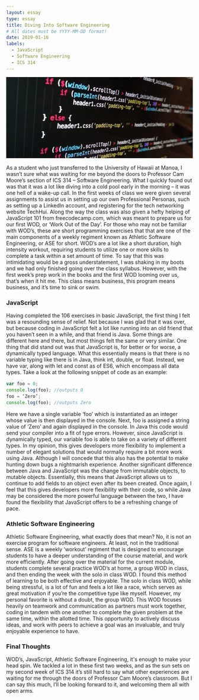 ```yaml
---
layout: essay
type: essay
title: Diving Into Software Engineering
# All dates must be YYYY-MM-DD format!
date: 2019-01-16
labels:
  - JavaScript
  - Software Engineering
  - ICS 314
---
```


<img class="ui huge centered rounded image" src="../images/javascript.jpg">

As a student who just transferred to the University of Hawaii at Manoa, I wasn’t sure what was waiting for me beyond the doors to Professor Cam Moore’s section of ICS 314 – Software Engineering. What I quickly found out was that it was a lot like diving into a cold pool early in the morning – it was one hell of a wake-up call. In the first weeks of class we were given several assignments to assist us in setting up our own Professional Personas, such as setting up a LinkedIn account, and registering for the tech networking website TechHui. Along the way the class was also given a hefty helping of JavaScript 101 from freecodecamp.com, which was meant to prepare us for our first WOD, or ‘Work Out of the Day’. For those who may not be familiar with WOD’s, these are short programming exercises that that are one of the main components of a weekly regiment known as Athletic Software Engineering, or ASE for short. WOD’s are a lot like a short duration, high intensity workout, requiring students to utilize one or more skills to complete a task within a set amount of time. To say that this was intimidating would be a gross understatement, I was shaking in my boots and we had only finished going over the class syllabus. However, with the first week’s prep work in the books and the first WOD looming over us, that’s when it hit me. This class means business, this program means business, and it’s time to sink or swim.

### JavaScript

Having completed the 106 exercises in basic JavaScript, the first thing I felt was a resounding sense of relief. Not because I was glad that it was over, but because coding in JavaScript felt a lot like running into an old friend that you haven’t seen in a while, and that friend is Java. Some things are different here and there, but most things felt the same or very similar. One thing that did stand out was that JavaScript is, for better or for worse, a dynamically typed language. What this essentially means is that there is no variable typing like there is in Java, think int, double, or float. Instead, we have var, along with let and const as of ES6, which encompass all data types. Take a look at the following snippet of code as an example: 

```javascript
var foo = 0;
console.log(foo); //outputs 0
foo = ‘Zero’;
console.log(foo); //outputs Zero
```

Here we have a single variable ‘foo’ which is instantiated as an integer whose value is then displayed in the console. Next, foo is assigned a string value of ‘Zero’ and again displayed in the console. In Java this code would send your compiler into a fit of type errors. However, since JavaScript is dynamically typed, our variable foo is able to take on a variety of different types. In my opinion, this gives developers more flexibility to implement a number of elegant solutions that would normally require a bit more work using Java. Although I will concede that this also has the potential to make hunting down bugs a nightmarish experience. 
Another significant difference between Java and JavaScript was the change from immutable objects, to mutable objects. Essentially, this means that JavaScript allows us to continue to add fields to an object even after its been created. Once again, I feel that this gives developers more flexibility with their code, so while Java may be considered the more powerful language between the two, I have found the flexibility that JavaScript offers to be a refreshing change of pace.

### Athletic Software Engineering

Athletic Software Engineering, what exactly does that mean? No, it is not an exercise program for software engineers. At least, not in the traditional sense. ASE is a weekly ‘workout’ regiment that is designed to encourage students to have a deeper understanding of the course material, and work more efficiently. After going over the material for the current module, students complete several practice WOD’s at home, a group WOD in class, and then ending the week with the solo in class WOD. I found this method of learning to be both effective and enjoyable. The solo in class WOD, while being stressful, is a lot of fun and feels a lot like a race, which serves as great motivation if you’re the competitive type like myself. However, my personal favorite is without a doubt, the group WOD. This WOD focuses heavily on teamwork and communication as partners must work together, coding in tandem with one another to complete the given problem at the same time, within the allotted time. This opportunity to actively discuss ideas, and work with peers to achieve a goal was an invaluable, and truly enjoyable experience to have. 

### Final Thoughts

WOD’s, JavaScript, Athletic Software Engineering, it's enough to make your head spin. We tackled a lot in these first two weeks, and as the sun sets on my second week of ICS 314 it’s still hard to say what other experiences are waiting for me through the doors of Professor Cam Moore’s classroom. But I can say this much, I’ll be looking forward to it, and welcoming them all with open arms.
